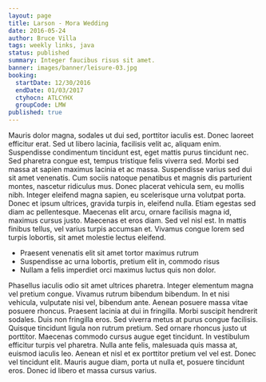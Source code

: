 ```yaml
---
layout: page
title: Larson - Mora Wedding
date: 2016-05-24
author: Bruce Villa
tags: weekly links, java
status: published
summary: Integer faucibus risus sit amet.
banner: images/banner/leisure-03.jpg
booking:
  startDate: 12/30/2016
  endDate: 01/03/2017
  ctyhocn: ATLCYHX
  groupCode: LMW
published: true
---
```

Mauris dolor magna, sodales ut dui sed, porttitor iaculis est. Donec laoreet efficitur erat. Sed ut libero lacinia, facilisis velit ac, aliquam enim. Suspendisse condimentum tincidunt est, eget mattis purus tincidunt nec. Sed pharetra congue est, tempus tristique felis viverra sed. Morbi sed massa at sapien maximus lacinia et ac massa. Suspendisse varius sed dui sit amet venenatis. Cum sociis natoque penatibus et magnis dis parturient montes, nascetur ridiculus mus. Donec placerat vehicula sem, eu mollis nibh. Integer eleifend magna sapien, eu scelerisque urna volutpat porta.
Donec et ipsum ultrices, gravida turpis in, eleifend nulla. Etiam egestas sed diam ac pellentesque. Maecenas elit arcu, ornare facilisis magna id, maximus cursus justo. Maecenas et eros diam. Sed vel nisl est. In mattis finibus tellus, vel varius turpis accumsan et. Vivamus congue lorem sed turpis lobortis, sit amet molestie lectus eleifend.

* Praesent venenatis elit sit amet tortor maximus rutrum
* Suspendisse ac urna lobortis, pretium elit in, commodo risus
* Nullam a felis imperdiet orci maximus luctus quis non dolor.

Phasellus iaculis odio sit amet ultrices pharetra. Integer elementum magna vel pretium congue. Vivamus rutrum bibendum bibendum. In et nisi vehicula, vulputate nisi vel, bibendum ante. Aenean posuere massa vitae posuere rhoncus. Praesent lacinia at dui in fringilla. Morbi suscipit hendrerit sodales.
Duis non fringilla eros. Sed viverra metus at purus congue facilisis. Quisque tincidunt ligula non rutrum pretium. Sed ornare rhoncus justo ut porttitor. Maecenas commodo cursus augue eget tincidunt. In vestibulum efficitur turpis vel pharetra. Nulla ante felis, malesuada quis massa at, euismod iaculis leo. Aenean et nisl et ex porttitor pretium vel vel est. Donec vel tincidunt elit. Mauris augue diam, porta ut nulla et, posuere tincidunt eros. Donec id libero et massa cursus varius.
